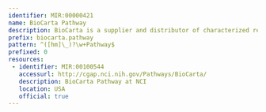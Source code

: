 ```yaml
---
identifier: MIR:00000421
name: BioCarta Pathway
description: BioCarta is a supplier and distributor of characterized reagents and assays for biopharmaceutical and academic research. It catalogs community produced online maps depicting molecular relationships from areas of active research, generating classical pathways as well as suggestions for new pathways. This collections references pathway maps.
prefix: biocarta.pathway
pattern: ^([hm]\_)?\w+Pathway$
prefixed: 0
resources:
 - identifier: MIR:00100544
   accessurl: http://cgap.nci.nih.gov/Pathways/BioCarta/
   description: BioCarta Pathway at NCI
   location: USA
   official: true
---
```

